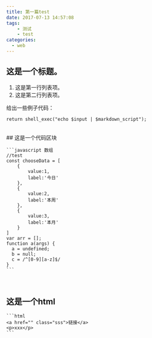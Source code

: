 ```yaml
---
title: 第一篇test
date: 2017-07-13 14:57:08
tags:
	- 测试
	- test
categories: 
  - web
---
```


## 这是一个标题。

1.   这是第一行列表项。
2.   这是第二行列表项。

给出一些例子代码：

    return shell_exec("echo $input | $markdown_script");

<br/>
## 这是一个代码区块

    ```javascript 数组
    //test
    const chooseData = [ 
        {
            value:1,
            label:'今日'
        },
        {
            value:2,
            label:'本周'
        },
        {
            value:3,
            label:'本月'
        }
    ]
    var arr = [];
    function a(args) {
      a = undefined;
      b = null;
      c = /^[0-9][a-z]$/
    }
    ```

&ensp;
## 这是一个html

    ```html
    <a href="" class="sss">链接</a>
    <p>xxx</p>
    ```




